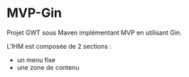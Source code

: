 MVP-Gin
======

Projet GWT sous Maven implémentant MVP en utilisant Gin.

L'IHM est composée de 2 sections :
  * un menu fixe
  * une zone de contenu

